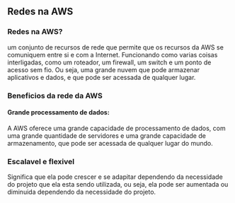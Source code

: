 ## Redes na AWS

### Redes na AWS? 

um conjunto de recursos de rede que permite que os recursos da AWS se comuniquem entre si e com a Internet. Funcionando como varias coisas interligadas, como um roteador, um firewall, um switch e um ponto de acesso sem fio. Ou seja, uma grande nuvem que pode armazenar aplicativos e dados, e que pode ser acessada de qualquer lugar.

### Beneficios da rede da AWS

#### Grande processamento de dados:

A AWS oferece uma grande capacidade de processamento de dados, com uma grande quantidade de servidores e uma grande capacidade de armazenamento, que pode ser acessada de qualquer lugar do mundo.


### Escalavel e flexivel

Significa que ela pode crescer e se adapitar dependendo da necessidade do projeto que ela esta sendo utilizada, ou seja, ela pode ser aumentada ou diminuida dependendo da necessidade do projeto.












